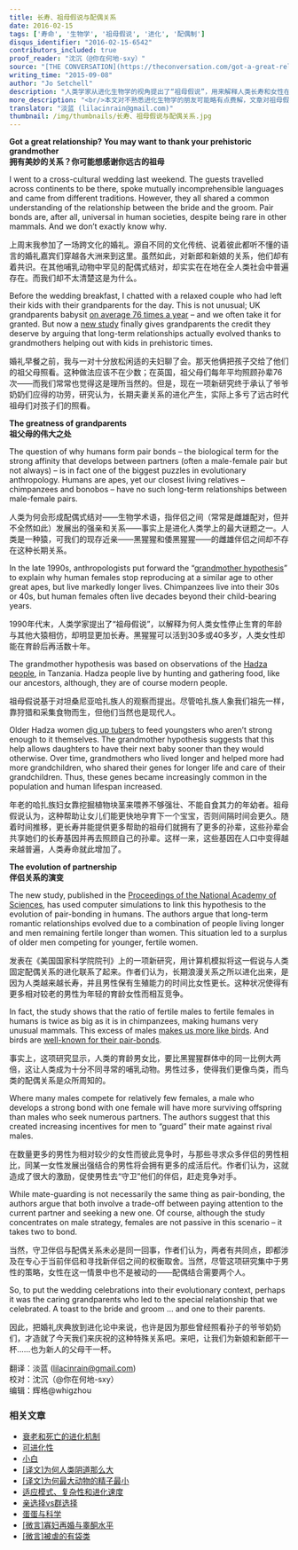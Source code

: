 ```yaml
---
title: 长寿、祖母假说与配偶关系
date: 2016-02-15
tags: ['寿命', '生物学', '祖母假说', '进化', '配偶制']
disqus_identifier: "2016-02-15-6542"
contributors_included: true
proof_reader: "沈沉（@你在何地-sxy）"
source: "[THE CONVERSATION](https://theconversation.com/got-a-great-relationship-you-may-want-to-thank-your-prehistoric-grandmother-47181)"
writing_time: "2015-09-08"
author: "Jo Setchell"
description: "人类学家从进化生物学的视角提出了“祖母假说”，用来解释人类长寿和女性在40多岁便停止排卵这两个看似不协调的现象，不过，一项基于模型模拟的新研究显示，长寿与绝经的组合还有着更多的进化含义，它很可能改变了人类男性的配偶策略以及两性关系的基本结构。"
more_description: "<br/>本文对不熟悉进化生物学的朋友可能略有点费解，文章对祖母假说介绍的较细，但后面提到那项新研究反而说的不够清楚，这项研究的核心论点是，长寿+绝经的组合大幅提升了育龄人口的男女比例，而这一改变促使男性配偶策略的分布向“蓝喉”方向偏移，蓝喉的意思可参见：《[男女#2：微妙的人类性策略·男性篇](https://headsalon.org/archives/5069.html)》。"
translator: "淡蓝 (lilacinrain@gmail.com)"
thumbnail: /img/thumbnails/长寿、祖母假说与配偶关系.jpg
---
```


**Got a great relationship? You may want to thank your prehistoric grandmother**  
**拥有美妙的关系？你可能想感谢你远古的祖母**

I went to a cross-cultural wedding last weekend. The guests travelled across continents to be there, spoke mutually incomprehensible languages and came from different traditions. However, they all shared a common understanding of the relationship between the bride and the groom. Pair bonds are, after all, universal in human societies, despite being rare in other mammals. And we don’t exactly know why.

上周末我参加了一场跨文化的婚礼。源自不同的文化传统、说着彼此都听不懂的语言的婚礼嘉宾们穿越各大洲来到这里。虽然如此，对新郎和新娘的关系，他们却有着共识。在其他哺乳动物中罕见的配偶式结对，却实实在在地在全人类社会中普遍存在。而我们却不太清楚这是为什么。

Before the wedding breakfast, I chatted with a relaxed couple who had left their kids with their grandparents for the day. This is not unusual; UK grandparents babysit [on average 76 times a year](http://www.telegraph.co.uk/news/newstopics/howaboutthat/11847497/Grandparents-save-parents-8000-a-year-babysitting-children.html) – and we often take it for granted. But now a [new study](http://www.pnas.org/cgi/doi/10.1073/pnas.1599993112) finally gives grandparents the credit they deserve by arguing that long-term relationships actually evolved thanks to grandmothers helping out with kids in prehistoric times.

婚礼早餐之前，我与一对十分放松闲适的夫妇聊了会。那天他俩把孩子交给了他们的祖父母照看。这种做法应该不在少数；在英国，祖父母们每年平均照顾孙辈76次——而我们常常也觉得这是理所当然的。但是，现在一项新研究终于承认了爷爷奶奶们应得的功劳，研究认为，长期夫妻关系的进化产生，实际上多亏了远古时代祖母们对孩子们的照看。

**The greatness of grandparents**  
**祖父母的伟大之处**

The question of why humans form pair bonds – the biological term for the strong affinity that develops between partners (often a male-female pair but not always) – is in fact one of the biggest puzzles in evolutionary anthropology. Humans are apes, yet our closest living relatives – chimpanzees and bonobos – have no such long-term relationships between male-female pairs.

人类为何会形成配偶式结对——生物学术语，指伴侣之间（常常是雌雄配对，但并不全然如此）发展出的强亲和关系——事实上是进化人类学上的最大谜题之一。人类是一种猿，可我们的现存近亲——黑猩猩和倭黑猩猩——的雌雄伴侣之间却不存在这种长期关系。

In the late 1990s, anthropologists put forward the “[grandmother hypothesis](http://archive.unews.utah.edu/news_releases/grandmas-made-humans-live-longer/)” to explain why human females stop reproducing at a similar age to other great apes, but live markedly longer lives. Chimpanzees live into their 30s or 40s, but human females often live decades beyond their child-bearing years.

1990年代末，人类学家提出了“祖母假说”，以解释为何人类女性停止生育的年龄与其他大猿相仿，却明显更加长寿。黑猩猩可以活到30多或40多岁，人类女性却能在育龄后再活数十年。

The grandmother hypothesis was based on observations of the [Hadza people](http://ngm.nationalgeographic.com/2009/12/hadza/finkel-text), in Tanzania. Hadza people live by hunting and gathering food, like our ancestors, although, they are of course modern people.

祖母假说基于对坦桑尼亚哈扎族人的观察而提出。尽管哈扎族人象我们祖先一样，靠狩猎和采集食物而生，但他们当然也是现代人。

Older Hadza women [dig up tubers](https://books.google.co.uk/books?id=UkrqUG2LlykC&pg=PA22&lpg=PA22&dq=Hadza+women+dig+up+tubers&source=bl&ots=OXD6iWs_3k&sig=PBkHZqmj3sOYZ8Y6Dim-pMKeZvA&hl=en&sa=X&ved=0CCsQ6AEwAWoVChMIrrbe-vzmxwIVcjnbCh27eAcT#v=onepage&q=Hadza%20women%20dig%20up%20tubers&f=false) to feed youngsters who aren’t strong enough to it themselves. The grandmother hypothesis suggests that this help allows daughters to have their next baby sooner than they would otherwise. Over time, grandmothers who lived longer and helped more had more grandchildren, who shared their genes for longer life and care of their grandchildren. Thus, these genes became increasingly common in the population and human lifespan increased.

年老的哈扎族妇女靠挖掘植物块茎来喂养不够强壮、不能自食其力的年幼者。祖母假说认为，这种帮助让女儿们能更快地孕育下一个宝宝，否则间隔时间会更久。随着时间推移，更长寿并能提供更多帮助的祖母们就拥有了更多的孙辈，这些孙辈会共享她们的长寿基因并再去照顾自己的孙辈。这样一来，这些基因在人口中变得越来越普遍，人类寿命就此增加了。

**The evolution of partnership**  
**伴侣关系的演变**

The new study, published in the [Proceedings of the National Academy of Sciences](http://www.pnas.org/), has used computer simulations to link this hypothesis to the evolution of pair-bonding in humans. The authors argue that long-term romantic relationships evolved due to a combination of people living longer and men remaining fertile longer than women. This situation led to a surplus of older men competing for younger, fertile women.

发表在《美国国家科学院院刊》上的一项新研究，用计算机模拟将这一假说与人类固定配偶关系的进化联系了起来。作者们认为，长期浪漫关系之所以进化出来，是因为人类越来越长寿，并且男性保有生殖能力的时间比女性更长。这种状况使得有更多相对较老的男性为年轻的育龄女性而相互竞争。

In fact, the study shows that the ratio of fertile males to fertile females in humans is twice as big as it is in chimpanzees, making humans very unusual mammals. This excess of males [makes us more like birds](http://onlinelibrary.wiley.com/doi/10.1111/j.1474-919X.2007.00724.x/abstract). And birds are [well-known for their pair-bonds](http://www.sciencedirect.com/science/article/pii/S0376635700001200).

事实上，这项研究显示，人类的育龄男女比，要比黑猩猩群体中的同一比例大两倍，这让人类成为十分不同寻常的哺乳动物。男性过多，使得我们更像鸟类，而鸟类的配偶关系是众所周知的。

Where many males compete for relatively few females, a male who develops a strong bond with one female will have more surviving offspring than males who seek numerous partners. The authors suggest that this created increasing incentives for men to “guard” their mate against rival males.

在数量更多的男性为相对较少的女性而彼此竞争时，与那些寻求众多伴侣的男性相比，同某一女性发展出强结合的男性将会拥有更多的成活后代。作者们认为，这就造成了很大的激励，促使男性去“守卫”他们的伴侣，赶走竞争对手。

While mate-guarding is not necessarily the same thing as pair-bonding, the authors argue that both involve a trade-off between paying attention to the current partner and seeking a new one. Of course, although the study concentrates on male strategy, females are not passive in this scenario – it takes two to bond.

当然，守卫伴侣与配偶关系未必是同一回事，作者们认为，两者有共同点，即都涉及在专心于当前伴侣和寻找新伴侣之间的权衡取舍。当然，尽管这项研究集中于男性的策略，女性在这一情景中也不是被动的——配偶结合需要两个人。

So, to put the wedding celebrations into their evolutionary context, perhaps it was the caring grandparents who led to the special relationship that we celebrated. A toast to the bride and groom … and one to their parents.

因此，把婚礼庆典放到进化论中来说，也许是因为那些曾经照看孙子的爷爷奶奶们，才造就了今天我们来庆祝的这种特殊关系吧。来吧，让我们为新娘和新郎干一杯……也为新人的父母干一杯。


翻译：淡蓝 (lilacinrain@gmail.com)  
校对：沈沉（@你在何地-sxy）  
编辑：辉格@whigzhou


### 相关文章

* [衰老和死亡的进化机制](https://headsalon.org/archives/388.html "衰老和死亡的进化机制")
* [可进化性](https://headsalon.org/archives/7772.html "可进化性")
* [小白](https://headsalon.org/archives/7126.html "小白")
* [[译文]为何人类阴道那么大](https://headsalon.org/archives/6570.html "[译文]为何人类阴道那么大")
* [[译文]为何最大动物的精子最小](https://headsalon.org/archives/6499.html "[译文]为何最大动物的精子最小")
* [适应模式、复杂性和进化速度](https://headsalon.org/archives/5630.html "适应模式、复杂性和进化速度")
* [亲选择vs群选择](https://headsalon.org/archives/5625.html "亲选择vs群选择")
* [蛋蛋与科学](https://headsalon.org/archives/6131.html "蛋蛋与科学")
* [[微言]寡妇再婚与睾酮水平](https://headsalon.org/archives/4925.html "[微言]寡妇再婚与睾酮水平")
* [[微言]被虐的有袋类](https://headsalon.org/archives/4923.html "[微言]被虐的有袋类")
